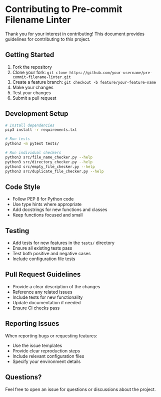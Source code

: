 # Contributing to Pre-commit Filename Linter

Thank you for your interest in contributing! This document provides guidelines for contributing to this project.

## Getting Started

1. Fork the repository
2. Clone your fork: `git clone https://github.com/your-username/pre-commit-filename-linter.git`
3. Create a feature branch: `git checkout -b feature/your-feature-name`
4. Make your changes
5. Test your changes
6. Submit a pull request

## Development Setup

```bash
# Install dependencies
pip3 install -r requirements.txt

# Run tests
python3 -m pytest tests/

# Run individual checkers
python3 src/file_name_checker.py --help
python3 src/directory_checker.py --help
python3 src/empty_file_checker.py --help
python3 src/duplicate_file_checker.py --help
```

## Code Style

- Follow PEP 8 for Python code
- Use type hints where appropriate
- Add docstrings for new functions and classes
- Keep functions focused and small

## Testing

- Add tests for new features in the `tests/` directory
- Ensure all existing tests pass
- Test both positive and negative cases
- Include configuration file tests

## Pull Request Guidelines

- Provide a clear description of the changes
- Reference any related issues
- Include tests for new functionality
- Update documentation if needed
- Ensure CI checks pass

## Reporting Issues

When reporting bugs or requesting features:

- Use the issue templates
- Provide clear reproduction steps
- Include relevant configuration files
- Specify your environment details

## Questions?

Feel free to open an issue for questions or discussions about the project.
